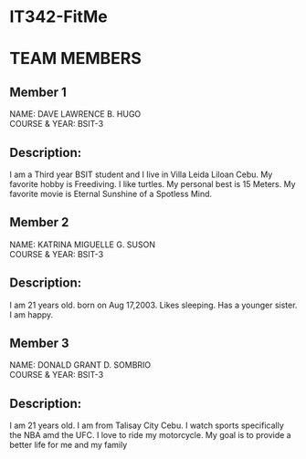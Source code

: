 # IT342-FitMe


 # TEAM MEMBERS

## Member 1
NAME: DAVE LAWRENCE B. HUGO  
COURSE & YEAR: BSIT-3 

## Description:
I am a Third year BSIT student and I live in Villa Leida Liloan Cebu. 
My favorite hobby is Freediving. I like turtles. My personal best is 15 Meters.
My favorite movie is Eternal Sunshine of a Spotless Mind.

 ## Member 2
 NAME: KATRINA MIGUELLE G. SUSON  
 COURSE & YEAR: BSIT-3

## Description:
I am 21 years old. born on Aug 17,2003. Likes sleeping. Has a younger sister. I am happy.

## Member 3  
NAME: DONALD GRANT D. SOMBRIO  
COURSE & YEAR: BSIT-3

## Description:  
I am 21 years old. I am from Talisay City Cebu. I watch sports specifically the NBA amd the UFC. I love to ride my motorcycle. My goal is to provide a better life for me and my family 